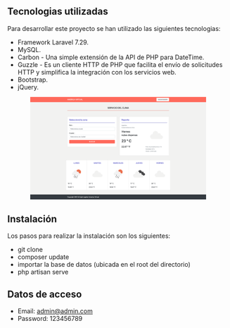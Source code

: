 ## Tecnologias utilizadas

Para desarrollar este proyecto se han utilizado las siguientes tecnologias:
 - Framework Laravel 7.29.
 - MySQL.
 - Carbon - Una simple extensión de la API de PHP para DateTime.
 - Guzzle - Es un cliente HTTP de PHP que facilita el envío de solicitudes HTTP y simplifica la integración con los servicios web.
 - Bootstrap.
 - jQuery.


<p align="center"><img src="screencapture-localhost-8000-2021-03-14-23_46_11.png" width="400"></p>


## Instalación

Los pasos para realizar la instalación son los siguientes:

- git clone
- composer update
- importar la base de datos (ubicada en el root del directorio)
- php artisan serve

## Datos de acceso
- Email: admin@admin.com
- Password: 123456789 

